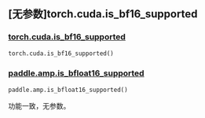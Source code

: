 ## [无参数]torch.cuda.is_bf16_supported

### [torch.cuda.is_bf16_supported](https://pytorch.org/docs/stable/cuda.html)

```python
torch.cuda.is_bf16_supported()
```

### [paddle.amp.is_bfloat16_supported](https://www.paddlepaddle.org.cn/documentation/docs/zh/develop/api/paddle/amp/is_bfloat16_supported_cn.html#is-bfloat16-supported)

```python
paddle.amp.is_bfloat16_supported()
```


功能一致，无参数。
